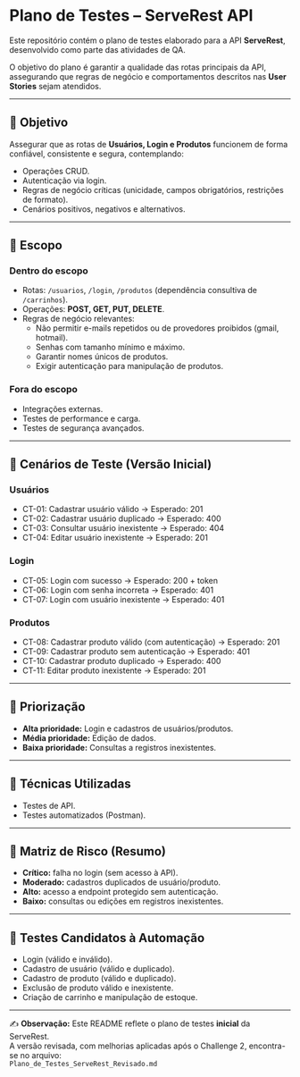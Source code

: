 # Plano de Testes – ServeRest API

Este repositório contém o plano de testes elaborado para a API **ServeRest**, desenvolvido como parte das atividades de QA.

O objetivo do plano é garantir a qualidade das rotas principais da API, assegurando que regras de negócio e comportamentos descritos nas **User Stories** sejam atendidos.

---

## 📌 Objetivo
Assegurar que as rotas de **Usuários, Login e Produtos** funcionem de forma confiável, consistente e segura, contemplando:
- Operações CRUD.
- Autenticação via login.
- Regras de negócio críticas (unicidade, campos obrigatórios, restrições de formato).
- Cenários positivos, negativos e alternativos.

---

## 📌 Escopo

### Dentro do escopo
- Rotas: `/usuarios`, `/login`, `/produtos` (dependência consultiva de `/carrinhos`).
- Operações: **POST, GET, PUT, DELETE**.
- Regras de negócio relevantes:
  - Não permitir e-mails repetidos ou de provedores proibidos (gmail, hotmail).
  - Senhas com tamanho mínimo e máximo.
  - Garantir nomes únicos de produtos.
  - Exigir autenticação para manipulação de produtos.

### Fora do escopo
- Integrações externas.
- Testes de performance e carga.
- Testes de segurança avançados.

---

## 📌 Cenários de Teste (Versão Inicial)

### Usuários
- CT-01: Cadastrar usuário válido → Esperado: 201
- CT-02: Cadastrar usuário duplicado → Esperado: 400
- CT-03: Consultar usuário inexistente → Esperado: 404
- CT-04: Editar usuário inexistente → Esperado: 201

### Login
- CT-05: Login com sucesso → Esperado: 200 + token
- CT-06: Login com senha incorreta → Esperado: 401
- CT-07: Login com usuário inexistente → Esperado: 401

### Produtos
- CT-08: Cadastrar produto válido (com autenticação) → Esperado: 201
- CT-09: Cadastrar produto sem autenticação → Esperado: 401
- CT-10: Cadastrar produto duplicado → Esperado: 400
- CT-11: Editar produto inexistente → Esperado: 201

---

## 📌 Priorização
- **Alta prioridade:** Login e cadastros de usuários/produtos.
- **Média prioridade:** Edição de dados.
- **Baixa prioridade:** Consultas a registros inexistentes.

---

## 📌 Técnicas Utilizadas
- Testes de API.
- Testes automatizados (Postman).

---

## 📌 Matriz de Risco (Resumo)
- **Crítico:** falha no login (sem acesso à API).  
- **Moderado:** cadastros duplicados de usuário/produto.  
- **Alto:** acesso a endpoint protegido sem autenticação.  
- **Baixo:** consultas ou edições em registros inexistentes.  

---

## 📌 Testes Candidatos à Automação
- Login (válido e inválido).  
- Cadastro de usuário (válido e duplicado).  
- Cadastro de produto (válido e duplicado).  
- Exclusão de produto válido e inexistente.  
- Criação de carrinho e manipulação de estoque.  

---

✍️ **Observação:** Este README reflete o plano de testes **inicial** da ServeRest.  
A versão revisada, com melhorias aplicadas após o Challenge 2, encontra-se no arquivo:  
`Plano_de_Testes_ServeRest_Revisado.md`
